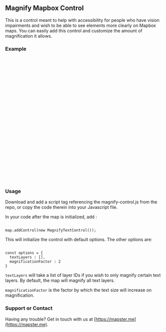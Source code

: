 <script src='https://api.tiles.mapbox.com/mapbox-gl-js/v0.44.1/mapbox-gl.js'></script>
<link href='https://api.tiles.mapbox.com/mapbox-gl-js/v0.44.1/mapbox-gl.css' rel='stylesheet' />

## Magnify Mapbox Control

This is a control meant to help with accessibility for people who have vision impairments and wish to be able to see elements more clearly on Mapbox maps. You can easily add this control and customize the amount of magnification it allows.

### Example

<div>
    <div id="map" style="width:100%;height:400px;"></div>
</div>

<script src='https://rawgit.com/mapstertech/magnify-mapbox-control/magnify-control.js'></script>
<script type="text/javascript">

    mapboxgl.accessToken = 'pk.eyJ1IjoibWFwc3RlcnRlY2giLCJhIjoiY2wyczBnMTdqMGN4MzNqcXIzcDd3b2N2bSJ9.T6kh8D0RQZCATrQvglZwcA';
    var map = new mapboxgl.Map({
        container: 'map', // container id
        style: 'mapbox://styles/mapbox/streets-v9', // stylesheet location
    });

</script>

### Usage

Download and add a script tag referencing the magnify-control.js from the repo, or copy the code therein into your Javascript file.

In your code after the map is initialized, add :

```

map.addControl(new MagnifyTextControl());

```

This will initialize the control with default options. The other options are:

```

const options = {
  textLayers : [],
  magnificationFactor : 2
}

```

`textLayers` will take a list of layer IDs if you wish to only magnify certain text layers. By default, the map will magnify all text layers.

`magnificationFactor` is the factor by which the text size will increase on magnification.

### Support or Contact

Having any trouble? Get in touch with us at [https://mapster.me](https://mapster.me).
